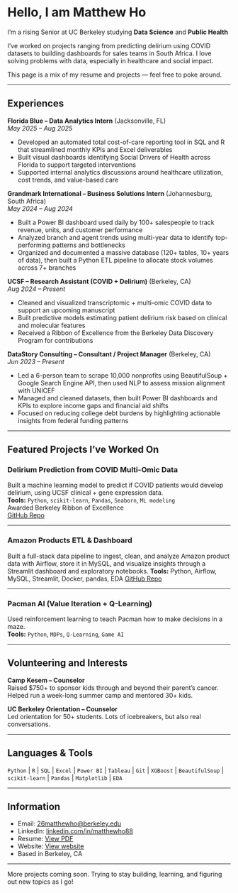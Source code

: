 # Hello, I am Matthew Ho 

I’m a rising Senior at UC Berkeley studying **Data Science** and **Public Health** 

I’ve worked on projects ranging from predicting delirium using COVID datasets to building dashboards for sales teams in South Africa. I love solving problems with data, especially in healthcare and social impact.

This page is a mix of my resume and projects — feel free to poke around.

---

## Experiences

**Florida Blue – Data Analytics Intern** (Jacksonville, FL)  
*May 2025 – Aug 2025*  
- Developed an automated total cost-of-care reporting tool in SQL and R that streamlined monthly KPIs and Excel deliverables  
- Built visual dashboards identifying Social Drivers of Health across Florida to support targeted interventions  
- Supported internal analytics discussions around healthcare utilization, cost trends, and value-based care  

**Grandmark International – Business Solutions Intern** (Johannesburg, South Africa)  
*May 2024 – Aug 2024*  
- Built a Power BI dashboard used daily by 100+ salespeople to track revenue, units, and customer performance  
- Analyzed branch and agent trends using multi-year data to identify top-performing patterns and bottlenecks  
- Organized and documented a massive database (120+ tables, 10+ years of data), then built a Python ETL pipeline to allocate stock volumes across 7+ branches  

**UCSF – Research Assistant (COVID + Delirium)** (Berkeley, CA)  
*Aug 2024 – Present*  
- Cleaned and visualized transcriptomic + multi-omic COVID data to support an upcoming manuscript  
- Built predictive models estimating patient delirium risk based on clinical and molecular features  
- Received a Ribbon of Excellence from the Berkeley Data Discovery Program for contributions  

**DataStory Consulting – Consultant / Project Manager** (Berkeley, CA)  
*Jun 2023 – Present*  
- Led a 6-person team to scrape 10,000 nonprofits using BeautifulSoup + Google Search Engine API, then used NLP to assess mission alignment with UNICEF  
- Managed and cleaned datasets, then built Power BI dashboards and KPIs to explore income gaps and financial aid shifts  
- Focused on reducing college debt burdens by highlighting actionable insights from federal funding patterns  
---

## Featured Projects I’ve Worked On

### Delirium Prediction from COVID Multi-Omic Data  
Built a machine learning model to predict if COVID patients would develop delirium, using UCSF clinical + gene expression data.  
**Tools:** `Python`, `scikit-learn`, `Pandas`, `Seaborn`, `ML modeling`  
Awarded Berkeley Ribbon of Excellence  
[GitHub Repo](https://github.com/matthewho888/delerium/tree/main)


---

### Amazon Products ETL & Dashboard
Built a full-stack data pipeline to ingest, clean, and analyze Amazon product data with Airflow, store it in MySQL, and visualize insights through a Streamlit dashboard and exploratory notebooks.
**Tools:** Python, Airflow, MySQL, Streamlit, Docker, pandas, EDA
[GitHub Repo](https://github.com/matthewho888/ETL-Pipeline-Airflow-MySQL-Docker-)

---

### Pacman AI (Value Iteration + Q-Learning)  
Used reinforcement learning to teach Pacman how to make decisions in a maze.  
**Tools:** `Python`, `MDPs`, `Q-Learning`, `Game AI`  

---

## Volunteering and Interests

**Camp Kesem – Counselor**  
Raised $750+ to sponsor kids through and beyond their parent’s cancer. Helped run a week-long summer camp and mentored 30+ kids.

**UC Berkeley Orientation – Counselor**  
Led orientation for 50+ students. Lots of icebreakers, but also real conversations.

---

## Languages & Tools

`Python` | `R` | `SQL` |  `Excel` | `Power BI` | `Tableau` | `Git` | `XGBoost` | `BeautifulSoup` | `scikit-learn` | `Pandas` | `Matplotlib` | `EDA`

---

## Information

- Email: [26matthewho@berkeley.edu](mailto:26matthewho@berkeley.edu)  
- LinkedIn: [linkedin.com/in/matthewho88](https://www.linkedin.com/in/matthewho88/)  
- Resume: [View PDF](https://drive.google.com/file/d/1n6v4j4-kc-N33Do20g2RtKTfvCcOV2Aq/view?usp=sharing)
- Website: [View website](https://matthewho888.github.io/My-Portfolio-/)
- Based in Berkeley, CA


---

More projects coming soon. Trying to stay building, learning, and figuring out new topics as I go!
